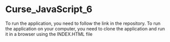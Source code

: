 # Curse_JavaScript_6
To run the application, you need to follow the link in the repository. 
To run the application on your computer, you need to clone the application and run it in a browser using the INDEX.HTML file
